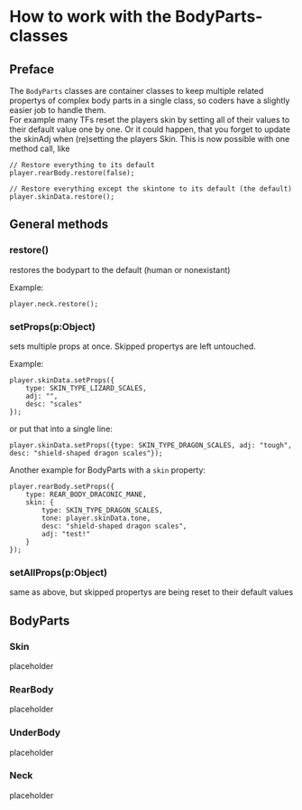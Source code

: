 How to work with the BodyParts-classes
======================================

Preface
-------

The `BodyParts` classes are container classes to keep multiple related propertys of complex body parts in a single class, so coders have a slightly easier job to handle them.<br>
For example many TFs reset the players skin by setting all of their values to their default value one by one. Or it could happen, that you forget to update the skinAdj when (re)setting the players Skin. This is now possible with one method call, like
```as3
// Restore everything to its default
player.rearBody.restore(false);

// Restore everything except the skintone to its default (the default)
player.skinData.restore();
```

General methods
---------------

### restore()
restores the bodypart to the default (human or nonexistant)

Example:
```as3
player.neck.restore();
```

### setProps(p:Object)
sets multiple props at once. Skipped propertys are left untouched.

Example:
```as3
player.skinData.setProps({
	type: SKIN_TYPE_LIZARD_SCALES,
	adj: "",
	desc: "scales"
});
```
or put that into a single line:

```as3
player.skinData.setProps({type: SKIN_TYPE_DRAGON_SCALES, adj: "tough", desc: "shield-shaped dragon scales"});
```

Another example for BodyParts with a `skin` property:
```as3
player.rearBody.setProps({
    type: REAR_BODY_DRACONIC_MANE,
    skin: {
        type: SKIN_TYPE_DRAGON_SCALES,
        tone: player.skinData.tone,
        desc: "shield-shaped dragon scales",
        adj: "test!"
    }
});
```

### setAllProps(p:Object)
same as above, but skipped propertys are being reset to their default values

BodyParts
---------

### Skin
placeholder

### RearBody
placeholder

### UnderBody
placeholder

### Neck
placeholder
